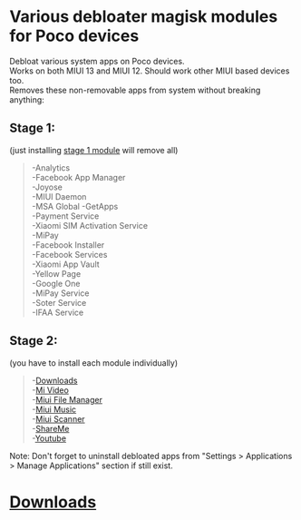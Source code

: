 # Various debloater magisk modules for Poco devices  
 Debloat various system apps on Poco devices.  
 Works on both MIUI 13 and MIUI 12. Should work other MIUI based devices too.   
 Removes these non-removable apps from system without breaking anything:  
## Stage 1:  
(just installing [stage 1 module](https://github.com/symbuzzer/Poco-Debloater-Magisk-Modules/tree/main/stage%201) will remove all)  
  > -Analytics  
  > -Facebook App Manager  
  > -Joyose  
  > -MIUI Daemon  
  > -MSA Global
  > -GetApps  
  > -Payment Service  
  > -Xiaomi SIM Activation Service  
  > -MiPay  
  > -Facebook Installer  
  > -Facebook Services  
  > -Xiaomi App Vault  
  > -Yellow Page  
  > -Google One  
  > -MiPay Service  
  > -Soter Service  
  > -IFAA Service  
## Stage 2:  
(you have to install each module individually)  
  > -[Downloads](https://github.com/symbuzzer/Poco-Debloater-Magisk-Modules/tree/main/stage%202%20-%20downloads)  
  > -[Mi Video](https://github.com/symbuzzer/Poco-Debloater-Magisk-Modules/tree/main/stage%202%20-%20mi%20video)  
  > -[Miui File Manager](https://github.com/symbuzzer/Poco-Debloater-Magisk-Modules/tree/main/stage%202%20-%20miui%20file%20manager)  
  > -[Miui Music](https://github.com/symbuzzer/Poco-Debloater-Magisk-Modules/tree/main/stage%202%20-%20miui%20music)  
  > -[Miui Scanner](https://github.com/symbuzzer/Poco-Debloater-Magisk-Modules/tree/main/stage%202%20-%20miui%20scanner)  
  > -[ShareMe](https://github.com/symbuzzer/Poco-Debloater-Magisk-Modules/tree/main/stage%202%20-%20shareme)  
  > -[Youtube](https://github.com/symbuzzer/Poco-Debloater-Magisk-Modules/tree/main/stage%202%20-%20youtube)  
 
 Note: Don't forget to uninstall debloated apps from "Settings > Applications > Manage Applications" section if still exist.  
 
# [Downloads](https://github.com/symbuzzer/Poco-Debloater-Magisk-Modules/releases)
